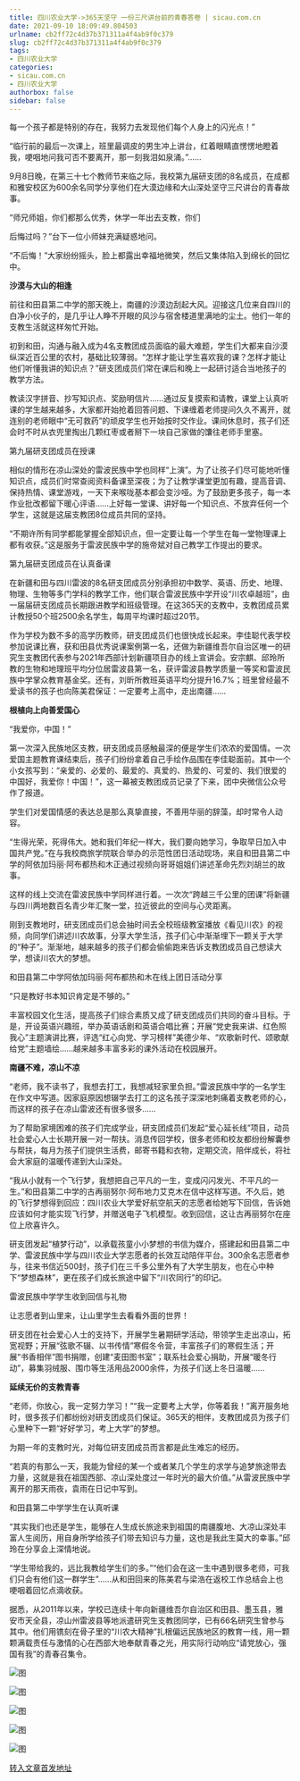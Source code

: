 ```yaml
---
title: 四川农业大学->365天坚守 一份三尺讲台前的青春答卷 | sicau.com.cn
date: 2021-09-10 18:09:49.804503
urlname: cb2ff72c4d37b371311a4f4ab9f0c379
slug: cb2ff72c4d37b371311a4f4ab9f0c379
tags: 
- 四川农业大学
categories:
- sicau.com.cn
- 四川农业大学
authorbox: false
sidebar: false
---
```

每一个孩子都是特别的存在，我努力去发现他们每个人身上的闪光点！”

“临行前的最后一次课上，班里最调皮的男生冲上讲台，红着眼睛直愣愣地瞪着我，哽咽地问我可否不要离开，那一刻我泪如泉涌。”……

9月8日晚，在第三十七个教师节来临之际，我校第九届研支团的8名成员，在成都和雅安校区为600余名同学分享他们在大漠边缘和大山深处坚守三尺讲台的青春故事。

“师兄师姐，你们都那么优秀，休学一年出去支教，你们
<!--more-->
后悔过吗？”台下一位小师妹充满疑惑地问。

“不后悔！”大家纷纷摇头，脸上都露出幸福地微笑，然后又集体陷入到绵长的回忆中。

**沙漠与大山的相逢**

前往和田县第二中学的那天晚上，南疆的沙漠边刮起大风。迎接这几位来自四川的白净小伙子的，是几乎让人睁不开眼的风沙与宿舍楼道里满地的尘土。他们一年的支教生活就这样匆忙开始。

初到和田，沟通与融入成为4名支教团成员面临的最大难题，学生们大都来自沙漠纵深近百公里的农村，基础比较薄弱。“怎样才能让学生喜欢我的课？怎样才能让他们听懂我讲的知识点？”研支团成员们常在课后和晚上一起研讨适合当地孩子的教学方法。

教读汉字拼音、抄写知识点、奖励明信片……通过反复摸索和请教，课堂上认真听课的学生越来越多，大家都开始抢着回答问题、下课缠着老师提问久久不离开，就连别的老师眼中“无可救药”的顽皮学生也开始按时交作业。课间休息时，孩子们还会时不时从衣兜里掏出几颗红枣或者掰下一块自己家做的馕往老师手里塞。

第九届研支团成员在授课

相似的情形在凉山深处的雷波民族中学也同样“上演”。为了让孩子们尽可能地听懂知识点，成员们时常查阅资料备课至深夜；为了让教学课堂更加有趣，提高音调、保持热情、课堂游戏，一天下来喉咙基本都会变沙哑。为了鼓励更多孩子，每一本作业批改都留下暖心评语……上好每一堂课、讲好每一个知识点、不放弃任何一个学生，这就是这届支教团8位成员共同的坚持。

“不期许所有同学都能掌握全部知识点，但一定要让每一个学生在每一堂物理课上都有收获。”这是服务于雷波民族中学的施帝斌对自己教学工作提出的要求。

第九届研支团成员在认真备课

在新疆和田与四川雷波的8名研支团成员分别承担初中数学、英语、历史、地理、物理、生物等多门学科的教学工作，他们联合雷波民族中学开设“川农卓越班”，由一届届研支团成员长期跟进教学和班级管理。在这365天的支教中，支教团成员累计教授50个班2500余名学生，每周平均课时超过20节。

作为学校为数不多的高学历教师，研支团成员们也很快成长起来。李佳聪代表学校参加说课比赛，获和田县优秀说课案例第一名，还做为新疆维吾尔自治区唯一的研究生支教团代表参与2021年西部计划新疆项目办的线上宣讲会。安宗麒、邱玲所教的生物和地理班平均分位居雷波县第一名，获评雷波县教学质量一等奖和雷波民族中学掌众教育基金奖。还有，刘昕所教班英语平均分提升16.7%；班里曾经最不爱读书的孩子也向陈美君保证：一定要考上高中，走出南疆……

**根植向上向善爱国心**

“我爱你，中国！”

第一次深入民族地区支教，研支团成员感触最深的便是学生们浓浓的爱国情。一次爱国主题教育课结束后，孩子们纷纷拿着自己手绘作品围在李佳聪面前。其中一个小女孩写到：“亲爱的、必爱的、最爱的、真爱的、热爱的、可爱的、我们很爱的中国好，我爱你！中国！”，这一幕被支教团成员记录了下来，团中央微信公众号作了报道。

学生们对爱国情感的表达总是那么真挚直接，不善用华丽的辞藻，却时常令人动容。

“生得光荣，死得伟大。她和我们年纪一样大，我们要向她学习，争取早日加入中国共产党。”在与我校商旅学院联合举办的示范性团日活动现场，来自和田县第二中学的阿依加玛丽·阿布都热和木正通过视频向哥哥姐姐们讲述革命先烈刘胡兰的故事。

这样的线上交流在雷波民族中学同样进行着。一次次“跨越三千公里的团课”将新疆与四川两地数百名青少年汇聚一堂，拉近彼此的空间与心灵距离。

刚到支教地时，研支团成员们总会抽时间去全校班级教室播放《看见川农》的视频，向同学们讲述川农故事，分享大学生活，孩子们心中渐渐埋下一颗关于大学的“种子”。渐渐地，越来越多的孩子们都会偷偷跑来告诉支教团成员自己想读大学，想读川农大的梦想。

和田县第二中学阿依加玛丽·阿布都热和木在线上团日活动分享

“只是教好书本知识肯定是不够的。”

丰富校园文化生活，提高孩子们综合素质又成了研支团成员们共同的奋斗目标。于是，开设英语兴趣班，举办英语话剧和英语合唱比赛；开展“党史我来讲、红色照我心”主题演讲比赛，评选“红心向党、学习榜样”美德少年、“欢歌新时代、颂歌献给党”主题墙绘……越来越多丰富多彩的课外活动在校园展开。

**南疆不难，凉山不凉**

“老师，我不读书了，我想去打工，我想减轻家里负担。”雷波民族中学的一名学生在作文中写道。因家庭原因想辍学去打工的这名孩子深深地刺痛着支教老师的心，而这样的孩子在凉山雷波还有很多很多……

为了帮助家境困难的孩子们完成学业，研支团成员们发起“爱心延长线”项目，动员社会爱心人士长期开展一对一帮扶。消息传回学校，很多老师和校友都纷纷解囊参与帮扶，每月为孩子们提供生活费，邮寄书籍和衣物，定期交流，陪伴成长，将社会大家庭的温暖传递到大山深处。

“我从小就有一个飞行梦，我想把自己平凡的一生，变成闪闪发光、不平凡的一生。”和田县第二中学的古再丽努尔·阿布地力艾克木在信中这样写道。不久后，她的飞行梦想得到回应：四川农业大学爱好航空航天的志愿者给她写下回信，告诉她应该如何才能实现飞行梦，并赠送电子飞机模型。收到回信，这让古再丽努尔在座位上欣喜许久。

研支团发起“植梦行动”，以承载孩童小小梦想的书信为媒介，搭建起和田县第二中学、雷波民族中学与四川农业大学志愿者的长效互动陪伴平台。300余名志愿者参与，往来书信近500封，孩子们在三千多公里外有了大学生朋友，也在心中种下“梦想森林”，更在孩子们成长旅途中留下“川农同行”的印记。

雷波民族中学学生收到回信与礼物

让志愿者到山里来，让山里学生去看看外面的世界！

研支团在社会爱心人士的支持下，开展学生暑期研学活动，带领学生走出凉山，拓宽视野；开展“弦歌不辍、以书传情”寒假冬令营，丰富孩子们的寒假生活；开展“书香相伴”图书捐赠，创建“麦田图书室”；联系社会爱心捐助，开展“暖冬行动”，募集羽绒服、围巾等生活用品2000余件，为孩子们送上冬日温暖……

**延续无价的支教青春**

“老师，你放心，我一定努力学习！”“我一定要考上大学，你等着我！”离开服务地时，很多孩子们都纷纷对研支团成员们保证。365天的相伴，支教团成员为孩子们心里种下一颗“好好学习，考上大学”的梦想。

为期一年的支教时光，对每位研支团成员而言都是此生难忘的经历。

“若真的有那么一天，我能为曾经的某一个或者某几个学生的求学与追梦旅途带去力量，这就是我在祖国西部、凉山深处度过一年时光的最大价值。”从雷波民族中学离开的那天雨夜，袁雨在日记中写到。

和田县第二中学学生在认真听课

“其实我们也还是学生，能够在人生成长旅途来到祖国的南疆腹地、大凉山深处丰富人生阅历，用自身所学给孩子们带去知识与力量，这也是我此生莫大的幸事。”邱玲在分享会上深情地说。

“学生带给我的，远比我教给学生们的多。”“他们会在这一生中遇到很多老师，可我们只会有他们这一群学生”……从和田回来的陈美君与梁浩在返校工作总结会上也哽咽着回忆点滴收获。

据悉，从2011年以来，学校已连续十年向新疆维吾尔自治区和田县、墨玉县，雅安市天全县，凉山州雷波县等地派遣研究生支教团同学，已有66名研究生曾参与其中。他们用镌刻在骨子里的“川农大精神”扎根偏远民族地区的教育一线，用一颗颗满载责任与激情的心在西部大地奉献青春之光，用实际行动响应“请党放心，强国有我”的青春召集令。

![图](https://news.sicau.edu.cn/__local/2/69/EF/35AF8D07067662CE0A6DB5FCD1A_E85370E2_18116.png)

![图](https://news.sicau.edu.cn/__local/C/1A/8F/7559DF3B68943E072ECD4503B2E_1D0DC817_DAC5D.png)

![图](https://news.sicau.edu.cn/__local/E/89/1A/A550FBDB74D227F71429822229B_F30A85F4_12C1B.png)

![图](https://news.sicau.edu.cn/__local/5/13/A2/50896EF0CACB4731B2615690EB3_CDE44AAD_EFC8.png)

![图](https://news.sicau.edu.cn/__local/3/B9/73/1D37B3D6A9735BCA94B42197932_B773FB6E_B42D9.png)

[转入文章首发地址](https://news.sicau.edu.cn/info/1078/64189.htm)